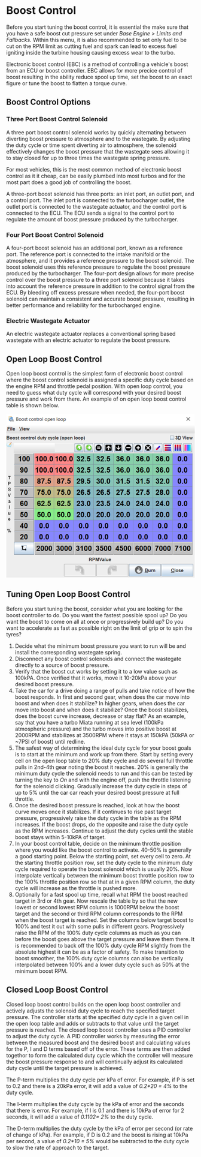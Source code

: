 # Boost Control

Before you start tuning the boost control, it is essential the make sure that you have a safe boost cut pressure set under _Base Engine > Limits and Fallbacks_. Within this menu, it is also recommended to set only fuel to be cut on the RPM limit as cutting fuel and spark can lead to excess fuel igniting inside the turbine housing causing excess wear to the turbo.

Electronic boost control (EBC) is a method of controlling a vehicle's boost from an ECU or boost controller. EBC allows for more precice control of boost resulting in the ability reduce spool up time, set the boost to an exact figure or tune the boost to flatten a torque curve.

## Boost Control Options

### Three Port Boost Control Solenoid

A three port boost control solenoid works by quickly alternating between diverting boost pressure to atmosphere and to the wastegate. By adjusting the duty cycle or time spent diverting air to atmosphere, the solenoid effectively changes the boost pressure that the wastegate sees allowing it to stay closed for up to three times the wastegate spring pressure.

For most vehicles, this is the most common method of electronic boost control as it it cheap, can be easily plumbed into most turbos and for the most part does a good job of controlling the boost.

A three-port boost solenoid has three ports: an inlet port, an outlet port, and a control port. The inlet port is connected to the turbocharger outlet, the outlet port is connected to the wastegate actuator, and the control port is connected to the ECU. The ECU sends a signal to the control port to regulate the amount of boost pressure produced by the turbocharger.

### Four Port Boost Control Solenoid

A four-port boost solenoid has an additional port, known as a reference port. The reference port is connected to the intake manifold or the atmosphere, and it provides a reference pressure to the boost solenoid. The boost solenoid uses this reference pressure to regulate the boost pressure produced by the turbocharger. The four-port design allows for more precise control over the boost pressure to a three port solenoid because it takes into account the reference pressure in addition to the control signal from the ECU. By bleeding off excess pressure when needed, the four-port boost solenoid can maintain a consistent and accurate boost pressure, resulting in better performance and reliability for the turbocharged engine.

### Electric Wastegate Actuator

An electric wastegate actuator replaces a conventional spring based wastegate with an electric actuator to regulate the boost pressure.

## Open Loop Boost Control

Open loop boost control is the simplest form of electronic boost control where the boost control solenoid is assigned a specific duty cycle based on the engine RPM and throttle pedal position. With open loop control, you need to guess what duty cycle will correspond with your desired boost pressure and work from there. An example of on open loop boost control table is shown below. 

![image](Boost-Control/olboost.png)

## Tuning Open Loop Boost Control

Before you start tuning the boost, consider what you are looking for the boost controller to do. Do you want the fastest possible spool up? Do you want the boost to come on all at once or progressively build up? Do you want to accelerate as fast as possible right on the limit of grip or to spin the tyres? 

1. Decide what the minimum boost pressure you want to run will be and install the corresponding wastegate spring.
2. Disconnect any boost control solenoids and connect the wastegate directly to a source of boost pressure.
3. Verify that the boost cut works by setting it to a low value such as 100kPA. Once verified that it works, move it 10-20kPa above your desired boost pressure.
4. Take the car for a drive doing a range of pulls and take notice of how the boost responds. In first and second gear, when does the car move into boost and when does it stabilize? In higher gears, when does the car move into boost and when does it stabilize? Once the boost stabilizes, does the boost curve increase, decrease or stay flat? As an example, say that you have a turbo Miata running at sea level (100kPa atmospheric pressure) and the turbo moves into positive boost at 2000RPM and stabilizes at 3500RPM where it stays at 150kPA (50kPA or ~7PSI of boost) until redline.
5. The safest way of determining the ideal duty cycle for your boost goals is to start at the minimum and work up from there. Start by setting every cell on the open loop table to 20% duty cycle and do several full throttle pulls in 2nd-4th gear noting the boost it reaches. 20% is generally the minimum duty cycle the solenoid needs to run and this can be tested by turning the key to _On_ and with the engine off, push the throttle listening for the solenoid clicking. Gradually increase the duty cycle in steps of up to 5% until the car car reach your desired boost pressure at full throttle. 
6. Once the desired boost pressure is reached, look at how the boost curve moves once it stabilizes. If it continues to rise past target pressure, progressively raise the duty cycle in the table as the RPM increases. If the boost drops, do the opposite and raise the duty cycle as the RPM increases. Continue to adjust the duty cycles until the stable boost stays within 5-10kPA of target.
7. In your boost control table, decide on the minimum throttle position where you would like the boost control to activate. 40-50% is generally a good starting point. Below the starting point, set every cell to zero. At the starting throttle position row, set the duty cycle to the minimum duty cycle required to operate the boost solenoid which is usually 20%. Now interpolate vertically between the minimum boost throttle position row to the 100% throttle position row so that at in a given RPM column, the duty cycle will increase as the throttle is pushed more. 
8. Optionally for a fast spool up time, recall what RPM the boost reached target in 3rd or 4th gear. Now rescale the table by so that the new lowest or second lowest RPM column is 1000RPM below the boost target and the second or third RPM column corresponds to the RPM when the boost target is reached. Set the columns below target boost to 100% and test it out with some pulls in different gears. Progressively raise the RPM of the 100% duty cycle columns as much as you can before the boost goes above the target pressure and leave them there. It is recommended to back off the 100% duty cycle RPM slightly from the absolute highest it can be as a factor of safety. To make transition to boost smoother, the 100% duty cycle columns can also be vertically interpolated between 100% and a lower duty cycle such as 50% at the minimum boost RPM.

## Closed Loop Boost Control

Closed loop boost control builds on the open loop boost controller and actively adjusts the solenoid duty cycle to reach the specified target pressure. The controller starts at the specified duty cycle in a given cell in the open loop table and adds or subtracts to that value until the target pressure is reached. The closed loop boost controller uses a PID controller to adjust the duty cycle. A PID controller works by measuring the error between the measured boost and the desired boost and calculating values for the P, I and D terms based off of the error. These terms are then added togethor to form the calculated duty cycle which the controller will measure the boost pressure response to and will continually adjust its calculated duty cycle until the target pressure is achieved.

The P-term multiplies the duty cycle per kPa of error. For example, if P is set to 0.2 and there is a 20kPa error, it will add a value of _0.2*20 = 4%_ to the duty cycle.

The I-term multiplies the duty cycle by the kPa of error and the seconds that there is error. For example, if I is 0.1 and there is 10kPa of error for 2 seconds, it will add a value of _0.1*10*2= 2%_ to the duty cycle.

The D-term multiplies the duty cycle by the kPa of error per second (or rate of change of kPa). For example, if D is 0.2 and the boost is rising at 10kPa per second, a value of _0.2*10 = 5%_ would be subtracted to the duty cycle to slow the rate of approach to the target.